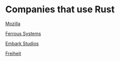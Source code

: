 # Companies that use Rust 

[Mozilla]( https://www.mozilla.org/en-US/ )

[Ferrous Systems]( https://ferrous-systems.com/ )

[Embark Studios]( https://www.embark-studios.com/ )

[Freiheit]( https://freiheit.com/ )
